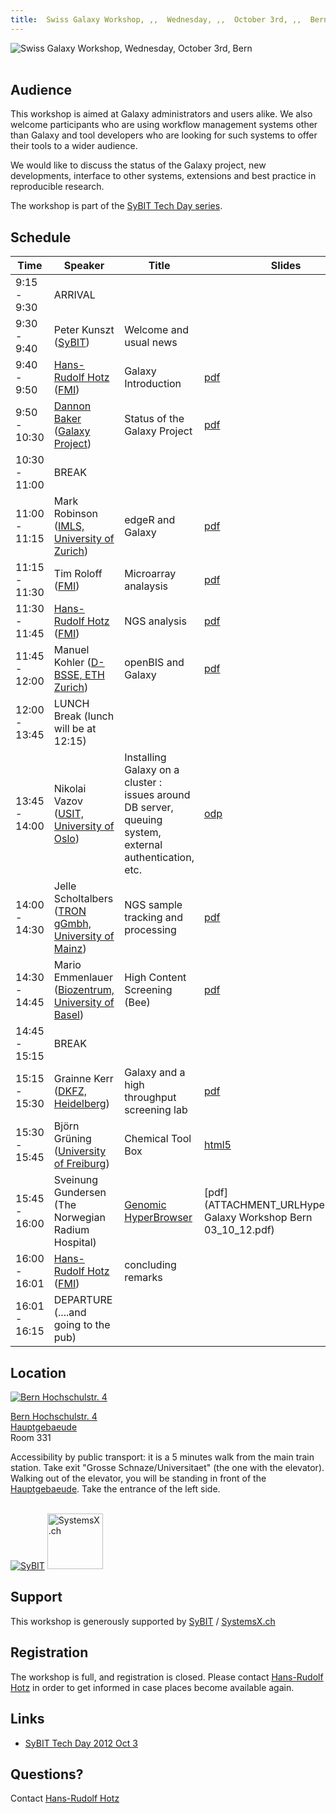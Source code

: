 ```yaml
---
title:  Swiss Galaxy Workshop, ,,  Wednesday, ,,  October 3rd, ,,  Bern 
---
```

<div class='center'>

![Swiss Galaxy Workshop, Wednesday, October 3rd, Bern](../../Images/Logos/2012SwissGalaxyWorkshop-400.png) <br /><br /> </div>



## Audience
This workshop is aimed at Galaxy administrators and users alike. We also welcome participants who are using workflow management systems other than Galaxy and tool developers who are looking for such systems to offer their tools to a wider audience.

We would like to discuss the status of the Galaxy project, new developments, interface to other systems, extensions and best practice in reproducible research.

The workshop is part of the [SyBIT Tech Day series](https://wiki.systemsx.ch/display/SyBIT).


## Schedule

| Time |  Speaker  |  Title  |  Slides  | 
| ---- | -------- | ------ | ------- | 
| 9:15 - 9:30 |  ARRIVAL  |   |   | 
| 9:30 - 9:40 |  Peter Kunszt ([SyBIT](https://wiki.systemsx.ch/display/SyBIT))  |  Welcome and usual news  |   | 
| 9:40 - 9:50 |  [Hans-Rudolf Hotz](/HansrudolfHotz) ([FMI](http://www.fmi.ch/))  |  Galaxy Introduction  |  [pdf](ATTACHMENT_URLSwitzerland2012_hrh_intro.pdf)  | 
| 9:50 - 10:30 |  [Dannon Baker](/DannonBaker) ([Galaxy Project](http://galaxyproject.org))  |  Status of the Galaxy Project  |  [pdf](ATTACHMENT_URLbaker_swiss_galaxy_day.pdf)  | 
| 10:30 - 11:00 |  BREAK  |   |   | 
| 11:00 - 11:15 |  Mark Robinson ([IMLS, University of Zurich](http://www.imls.uzh.ch/research/robinson.html))  |  edgeR and Galaxy |  [pdf](ATTACHMENT_URLedgeR_galaxy_robinson.pptx.pdf)  | 
| 11:15 - 11:30 |  Tim Roloff ([FMI](http://www.fmi.ch/))  |  Microarray analaysis  |  [pdf](ATTACHMENT_URLAffy_analysis_TCRH.pdf)  | 
| 11:30 - 11:45 |  [Hans-Rudolf Hotz](/HansrudolfHotz) ([FMI](http://www.fmi.ch/))   |  NGS analysis  |  [pdf](ATTACHMENT_URLSwitzerland2012_hrh_NGS_at_FMI.pdf)  | 
| 11:45 - 12:00 |  Manuel Kohler ([D-BSSE, ETH Zurich](http://www.bsse.ethz.ch/))  |  openBIS and Galaxy  |  [pdf](ATTACHMENT_URLGalaxy_workshop_Bern_2012_MK.pdf)  | 
| 12:00 - 13:45 |  LUNCH Break (lunch will be at 12:15)  |   |   | 
| 13:45 - 14:00 |  Nikolai Vazov ([USIT, University of Oslo](http://www.usit.uio.no/english/))  |  Installing Galaxy on a cluster : issues around DB server, queuing system, external authentication, etc.  |  [odp](ATTACHMENT_URLSwiss_Galaxy_Workshop_NikolaiVazov.odp)  | 
| 14:00 - 14:30 |  Jelle Scholtalbers ([TRON gGmbh, University of Mainz](http://tron-mainz.de/))  |  NGS sample tracking and processing  |  [pdf](ATTACHMENT_URLBern-2012-GalaxyLIMS.pdf)  | 
| 14:30 - 14:45 |  Mario Emmenlauer ([Biozentrum, University of Basel](http://www.biozentrum.unibas.ch/))  |  High Content Screening (Bee)  |  [pdf](ATTACHMENT_URLSyBITTechDay-screeningBee-2012-10-03.pdf)  | 
| 14:45 - 15:15 |  BREAK  |   |   | 
| 15:15 - 15:30 |  Grainne Kerr ([DKFZ, Heidelberg](http://www.dkfz.de))  |  Galaxy and a high throughput screening lab  |  [pdf](ATTACHMENT_URLGalaxyAndHighThroughputScreeningLab.pptx.pdf)  | 
| 15:30 - 15:45 |  Björn Grüning ([University of Freiburg](http://www.uni-freiburg.de/)) |  Chemical Tool Box  |  [html5](ATTACHMENT_URLChemicalToolBoX.tar.bz2) | 
| 15:45 - 16:00 |  Sveinung Gundersen (The Norwegian Radium Hospital)  |  [Genomic HyperBrowser](http://hyperbrowser.uio.no/hb/)  |  [pdf](ATTACHMENT_URLHyperBrowser Galaxy Workshop Bern 03_10_12.pdf)  | 
| 16:00 - 16:01 |  [Hans-Rudolf Hotz](/HansrudolfHotz) ([FMI](http://www.fmi.ch/)) |  concluding remarks  |   | 
| 16:01 - 16:15 |  DEPARTURE (....and going to the pub)  |   |   | 




## Location
<div class='right'><a href='http://map.search.ch/bern/hochschulstr.4'><img src='/BernMapThumb2.png' alt='Bern Hochschulstr. 4' /></a></div>

[Bern Hochschulstr. 4](http://map.search.ch/bern/hochschulstr.4)<br /> [Hauptgebaeude](http://www.bau.unibe.ch/plaene/hgexwiunis.htm) <br /> Room 331

Accessibility by public transport: it is a 5 minutes walk from the main train station. Take exit "Grosse Schnaze/Universitaet" (the one with the elevator). Walking out of the elevator, you will be standing in front of the [Hauptgebaeude](http://www.bau.unibe.ch/plaene/hgexwiunis.htm). Take the entrance of the left side.

<br />

<div class='right'> <a href='https://wiki.systemsx.ch/display/SyBIT'><img src='/Images/Logos/SyBITLogo.png' alt='SyBIT' /></a>     <a href='http://www.systemsx.ch/'><img src='/Images/Logos/SystemsXchLogo.png' alt='SystemsX.ch' height="89" /></a> </div>


## Support
This workshop is generously supported by [SyBIT](https://wiki.systemsx.ch/display/SyBIT) / [SystemsX.ch](http://www.systemsx.ch/)


## Registration
The workshop is full, and registration is closed. Please contact [Hans-Rudolf Hotz](../../HansrudolfHotz) in order to get informed in case places become available again.

## Links
* [SyBIT Tech Day 2012 Oct 3](https://wiki.systemsx.ch/display/SYBIT/SyBIT+Tech+Day+2012+Oct+3)

## Questions?
Contact [Hans-Rudolf Hotz](../../HansrudolfHotz)
